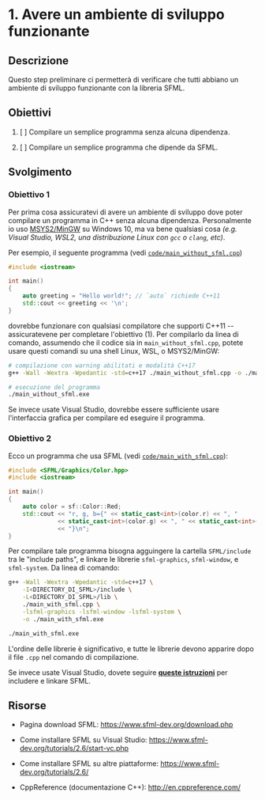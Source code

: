 # 1. Avere un ambiente di sviluppo funzionante

## Descrizione

Questo step preliminare ci permetterà di verificare che tutti abbiano un ambiente di sviluppo funzionante con la libreria SFML.

## Obiettivi

1. [ ] Compilare un semplice programma senza alcuna dipendenza.

2. [ ] Compilare un semplice programma che dipende da SFML.

## Svolgimento

### Obiettivo 1

Per prima cosa assicuratevi di avere un ambiente di sviluppo dove poter compilare un programma in C++ senza alcuna dipendenza. Personalmente io uso [MSYS2/MinGW](https://www.msys2.org/) su Windows 10, ma va bene qualsiasi cosa *(e.g. Visual Studio, WSL2, una distribuzione Linux con `gcc` o `clang`, etc)*.

Per esempio, il seguente programma (vedi [`code/main_without_sfml.cpp`](./code/main_without_sfml.cpp))

```cpp
#include <iostream>

int main()
{
    auto greeting = "Hello world!"; // `auto` richiede C++11
    std::cout << greeting << '\n';
}
```

dovrebbe funzionare con qualsiasi compilatore che supporti C++11 -- assicuratevene per completare l'obiettivo (1). Per compilarlo da linea di comando, assumendo che il codice sia in `main_without_sfml.cpp`, potete usare questi comandi su una shell Linux, WSL, o MSYS2/MinGW:

```bash
# compilazione con warning abilitati e modalità C++17
g++ -Wall -Wextra -Wpedantic -std=c++17 ./main_without_sfml.cpp -o ./main_without_sfml.exe

# esecuzione del programma
./main_without_sfml.exe
```

Se invece usate Visual Studio, dovrebbe essere sufficiente usare l'interfaccia grafica per compilare ed eseguire il programma.

### Obiettivo 2

Ecco un programma che usa SFML (vedi [`code/main_with_sfml.cpp`](./code/main_with_sfml.cpp)):

```cpp
#include <SFML/Graphics/Color.hpp>
#include <iostream>

int main()
{
    auto color = sf::Color::Red;
    std::cout << "r, g, b={" << static_cast<int>(color.r) << ", "
              << static_cast<int>(color.g) << ", " << static_cast<int>(color.b)
              << "}\n";
}
```

Per compilare tale programma bisogna agguingere la cartella `SFML/include` tra le "include paths", e linkare le librerie `sfml-graphics`, `sfml-window`, e `sfml-system`. Da linea di comando:

```bash
g++ -Wall -Wextra -Wpedantic -std=c++17 \
    -I<DIRECTORY_DI_SFML>/include \
    -L<DIRECTORY_DI_SFML>/lib \
    ./main_with_sfml.cpp \
    -lsfml-graphics -lsfml-window -lsfml-system \
    -o ./main_with_sfml.exe

./main_with_sfml.exe
```

L'ordine delle librerie è significativo, e tutte le librerie devono apparire dopo il file `.cpp` nel comando di compilazione.

Se invece usate Visual Studio, dovete seguire [**queste istruzioni**](https://www.sfml-dev.org/tutorials/2.6/start-vc.php) per includere e linkare SFML.

## Risorse

- Pagina download SFML: https://www.sfml-dev.org/download.php

- Come installare SFML su Visual Studio: https://www.sfml-dev.org/tutorials/2.6/start-vc.php

- Come installare SFML su altre piattaforme: https://www.sfml-dev.org/tutorials/2.6/

- CppReference (documentazione C++): http://en.cppreference.com/
